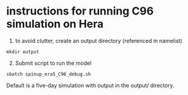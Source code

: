 # instructions for running C96 simulation on Hera

1) to avoid clutter, create an output directory (referenced in namelist) 

`mkdir output`

2) Submit script to run the model

`sbatch spinup_era5_C96_debug.sh`

Default is a five-day simulation with output in the output/ directory.
